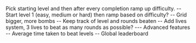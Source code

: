 Pick starting level and then after every completion ramp up difficulty.
-- Start level 1 (easy, medium or hard) then ramp based on difficulty?
-- Grid bigger, more bombs
-- Keep track of level and rounds beaten
-- Add lives system, 3 lives to beat as many rounds as possible?
--- Advanced features
-- Average time taken to beat levels
-- Global leaderboard
